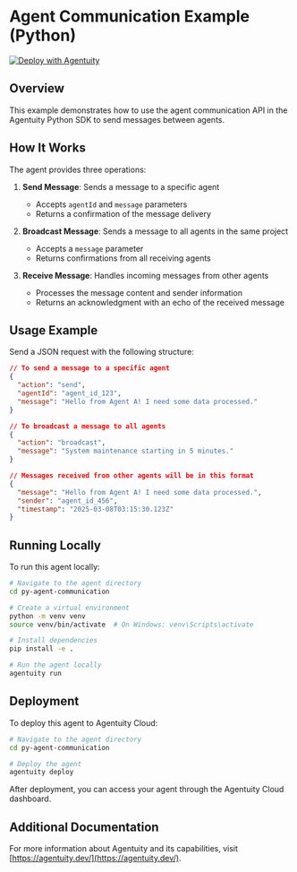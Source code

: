 # Agent Communication Example (Python)

[![Deploy with Agentuity](https://app.agentuity.com/img/deploy.svg)](https://app.agentuity.com/deploy)

## Overview

This example demonstrates how to use the agent communication API in the Agentuity Python SDK to send messages between agents.

## How It Works

The agent provides three operations:

1. **Send Message**: Sends a message to a specific agent

   - Accepts `agentId` and `message` parameters
   - Returns a confirmation of the message delivery

2. **Broadcast Message**: Sends a message to all agents in the same project

   - Accepts a `message` parameter
   - Returns confirmations from all receiving agents

3. **Receive Message**: Handles incoming messages from other agents
   - Processes the message content and sender information
   - Returns an acknowledgment with an echo of the received message

## Usage Example

Send a JSON request with the following structure:

```json
// To send a message to a specific agent
{
  "action": "send",
  "agentId": "agent_id_123",
  "message": "Hello from Agent A! I need some data processed."
}

// To broadcast a message to all agents
{
  "action": "broadcast",
  "message": "System maintenance starting in 5 minutes."
}

// Messages received from other agents will be in this format
{
  "message": "Hello from Agent A! I need some data processed.",
  "sender": "agent_id_456",
  "timestamp": "2025-03-08T03:15:30.123Z"
}
```

## Running Locally

To run this agent locally:

```bash
# Navigate to the agent directory
cd py-agent-communication

# Create a virtual environment
python -m venv venv
source venv/bin/activate  # On Windows: venv\Scripts\activate

# Install dependencies
pip install -e .

# Run the agent locally
agentuity run
```

## Deployment

To deploy this agent to Agentuity Cloud:

```bash
# Navigate to the agent directory
cd py-agent-communication

# Deploy the agent
agentuity deploy
```

After deployment, you can access your agent through the Agentuity Cloud dashboard.

## Additional Documentation

For more information about Agentuity and its capabilities, visit [https://agentuity.dev/](https://agentuity.dev/).
